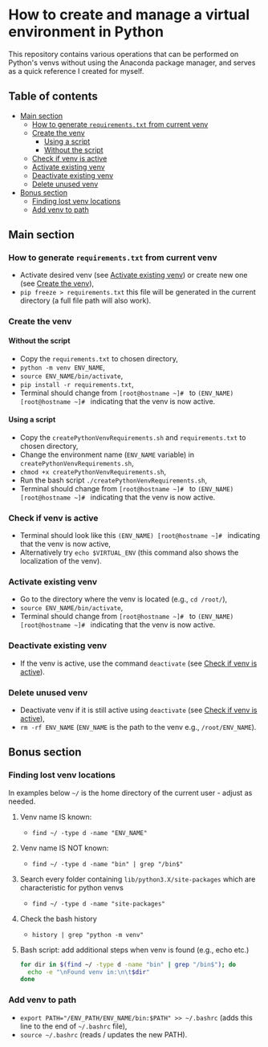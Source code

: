 # How to create and manage a virtual environment in Python

This repository contains various operations that can be performed on Python's venvs without using the Anaconda package manager, and serves as a quick reference I created for myself.

## Table of contents

- [Main section](#main-section)
  - [How to generate `requirements.txt` from current venv](#how-to-generate-requirementstxt-from-current-venv)
  - [Create the venv](#create-the-venv)
    - [Using a script](#using-a-script)
    - [Without the script](#without-the-script)
  - [Check if venv is active](#check-if-venv-is-active)
  - [Activate existing venv](#activate-existing-venv)
  - [Deactivate existing venv](#deactivate-existing-venv)
  - [Delete unused venv](#delete-unused-venv)
- [Bonus section](#bonus-section)
  - [Finding lost venv locations](#finding-lost-venv-locations)
  - [Add venv to path](#add-venv-to-path)

## Main section

### How to generate `requirements.txt` from current venv

- Activate desired venv (see [Activate existing venv](#activate-existing-venv)) or create new one (see [Create the venv](#create-the-venv)),
- `pip freeze > requirements.txt` this file will be generated in the current directory (a full file path will also work).

### Create the venv

#### Without the script

- Copy the `requirements.txt` to chosen directory,
- `python -m venv ENV_NAME`,
- `source ENV_NAME/bin/activate`,
- `pip install -r requirements.txt`,
- Terminal should change from `[root@hostname ~]# ` to `(ENV_NAME) [root@hostname ~]# ` indicating that the venv is now active.

#### Using a script

- Copy the `createPythonVenvRequirements.sh` and `requirements.txt` to chosen directory,
- Change the environment name (`ENV_NAME` variable) in `createPythonVenvRequirements.sh`,
- `chmod +x createPythonVenvRequirements.sh`,
- Run the bash script `./createPythonVenvRequirements.sh`,
- Terminal should change from `[root@hostname ~]# ` to `(ENV_NAME) [root@hostname ~]# ` indicating that the venv is now active.

### Check if venv is active

- Terminal should look like this `(ENV_NAME) [root@hostname ~]# ` indicating that the venv is now active,
- Alternatively try `echo $VIRTUAL_ENV` (this command also shows the localization of the venv).

### Activate existing venv

- Go to the directory where the venv is located (e.g., `cd /root/`),
- `source ENV_NAME/bin/activate`,
- Terminal should change from `[root@hostname ~]# ` to `(ENV_NAME) [root@hostname ~]# ` indicating that the venv is now active.

### Deactivate existing venv

- If the venv is active, use the command `deactivate` (see [Check if venv is active](#check-if-venv-is-active)).

### Delete unused venv

- Deactivate venv if it is still active using `deactivate` (see [Check if venv is active](#check-if-venv-is-active)),
- `rm -rf ENV_NAME` (`ENV_NAME` is the path to the venv e.g., `/root/ENV_NAME`).

## Bonus section

### Finding lost venv locations

In examples below `~/` is the home directory of the current user - adjust as needed.

1. Venv name IS known:

   - `find ~/ -type d -name "ENV_NAME"`

2. Venv name IS NOT known:

   - `find ~/ -type d -name "bin" | grep "/bin$"`

3. Search every folder containing `lib/python3.X/site-packages` which are characteristic for python venvs

   - `find ~/ -type d -name "site-packages"`

4. Check the bash history

   - `history | grep "python -m venv"`

5. Bash script: add additional steps when venv is found (e.g., echo etc.)
   ```bash
   for dir in $(find ~/ -type d -name "bin" | grep "/bin$"); do
     echo -e "\nFound venv in:\n\t$dir"
   done
   ```

### Add venv to path

- `export PATH="/ENV_PATH/ENV_NAME/bin:$PATH" >> ~/.bashrc` (adds this line to the end of `~/.bashrc` file),
- `source ~/.bashrc` (reads / updates the new PATH).
